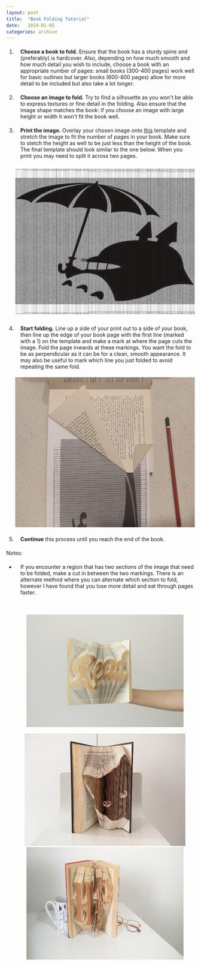 ```yaml
---
layout: post
title:  "Book Folding Tutorial"
date:   2019-01-05
categories: archive
---
```


<style>
li{
  margin: 20px 0;
}
.imgContainer{
    float:left;
}
</style>

 <ol>
  <li style="padding-left:1em;"><b>Choose a book to fold.</b> Ensure that the book has a sturdy spine and (preferably) is hardcover. Also, depending on how much smooth and how much detail you wish to include, choose a book with an appropriate number of pages: small books (300-400 pages) work well for basic outlines but larger books (600-800 pages) allow for more detail to be included but also take a lot longer.</li>

  <li style="padding-left:1em;"><b>Choose an image to fold.</b> Try to find a silhouette as you won't be able to express textures or fine detail in the folding. Also ensure that the image shape matches the book: if you choose an image with large height or width it won't fit the book well.</li>

  <li style="padding-left:1em;"><b>Print the image.</b> Overlay your chosen image onto <a href="http://www.seesawstore.com/wp-content/uploads/2015/06/book_folding_template.pdf">this</a> template and stretch the image to fit the number of pages in your book. Make sure to stetch the height as well to be just less than the height of the book. The final template should look similar to the one below. When you print you may need to split it across two pages.  </li>

<p align="center">
<a href=""><img src="/images/book_folding/template_ex.png" title="Example Template" width="600" height="400" /></a> 
</p>


  <li style="padding-left:1em;"><b>Start folding.</b> Line up a side of your print out to a side of your book, then line up the edge of your book page with the first line (marked with a 1) on the template and make a mark at where the page cuts the image. Fold the page inwards at these markings. You want the fold to be as perpendicular as it can be for a clean, smooth appearance. It may also be useful to mark which line you just folded to avoid repeating the same fold.</li>

<p align="center">
<a href=""><img src="/images/book_folding/book_1.jpg" title="Aligning Image with Book Edge" width="600" height="400" /></a> 
</p>

<li style="padding-left:1em;"><b>Continue</b> this process until you reach the end of the book.</li>
</ol>

Notes:
<ul>
 <li style="padding-left:1em;">If you encounter a region that has two sections of the image that need to be folded, make a cut in between the two markings. There is an alternate method where you can alternate which section to fold, however I have found that you lose more detail and eat through pages faster.</li>

<br>
<p align="center">
<img src="/images/book_folding/read_book.jpg" width="420" height="300" />
</p>
<div align="center">
  <img src="/images/book_folding/cat_book.jpg" height="300" width="430"/>
  <img src="/images/book_folding/hp_book.jpg" height="300" width="420"/>
</div>